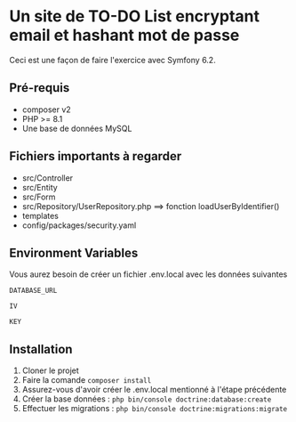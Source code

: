 # Un site de TO-DO List encryptant email et hashant mot de passe

Ceci est une façon de faire l'exercice avec Symfony 6.2.




## Pré-requis
- composer v2
- PHP >= 8.1
- Une base de données MySQL
## Fichiers importants à regarder

- src/Controller
- src/Entity
- src/Form
- src/Repository/UserRepository.php ==> fonction loadUserByIdentifier()
- templates
- config/packages/security.yaml


## Environment Variables

Vous aurez besoin de créer un fichier .env.local avec les données suivantes

`DATABASE_URL`

`IV`

`KEY`


## Installation

1. Cloner le projet
2. Faire la comande `composer install`
3. Assurez-vous d'avoir créer le .env.local mentionné à l'étape précédente
4. Créer la base données : `php bin/console doctrine:database:create`
5. Effectuer les migrations : `php bin/console doctrine:migrations:migrate`
